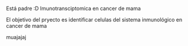 Está padre :D
Imunotransciptomica en cancer de mama

El objetivo del pryecto es identificar celulas del sistema inmunológico en cancer de mama


muajajaj
